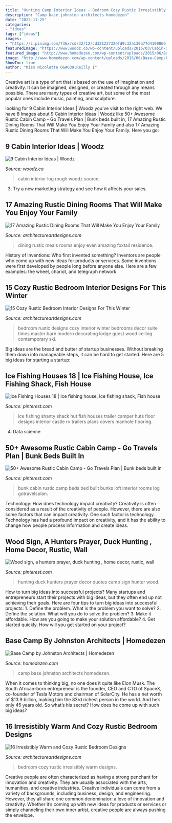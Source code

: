 ```yaml
---
title: "Hunting Camp Interior Ideas - Bedroom Cozy Rustic Irresistibly Warm Designs"
description: "Camp base johnston architects homedezen"
date: "2022-11-25"
categories:
- "ideas"
tags: ["ideas"]
images:
- "https://i.pinimg.com/736x/cd/32/12/cd32123732efd9c32a130b77d4100866.jpg"
featuredImage: "https://www.woodz.co/wp-content/uploads/2016/03/Cabin-interior-ideas-4.jpg"
featured_image: "http://www.homedezen.com/wp-content/uploads/2015/06/Base-Camp-by-Johnston-Architects-19.jpg"
image: "http://www.homedezen.com/wp-content/uploads/2015/06/Base-Camp-by-Johnston-Architects-19.jpg"
ShowToc: true
author: "Miss Nicolette O&#039;Reilly I"
---
```



Creative art is a type of art that is based on the use of imagination and creativity. It can be imagined, designed, or created through any means possible. There are many types of creative art, but some of the most popular ones include music, painting, and sculpture.

	

		
looking for 9 Cabin Interior Ideas | Woodz you've visit to the right web. We have 8 Images about 9 Cabin Interior Ideas | Woodz like 50+ Awesome Rustic Cabin Camp - Go Travels Plan | Bunk beds built in, 17 Amazing Rustic Dining Rooms That Will Make You Enjoy Your Family and also 17 Amazing Rustic Dining Rooms That Will Make You Enjoy Your Family. Here you go:
		
    
## 9 Cabin Interior Ideas | Woodz

<img loading=lazy src="https://www.woodz.co/wp-content/uploads/2016/03/Cabin-interior-ideas-4.jpg" onerror="this.onerror=null;this.src='https://tse1.mm.bing.net/th?id=OIP.kdHymSvCH9LJmiR7o2ucWQHaJ2&amp;pid=15.1';" alt="9 Cabin Interior Ideas | Woodz">

_Source: woodz.co_

>cabin interior log rough woodz source. 

	

3. Try a new marketing strategy and see how it affects your sales.

    
## 17 Amazing Rustic Dining Rooms That Will Make You Enjoy Your Family

<img loading=lazy src="https://www.architectureartdesigns.com/wp-content/uploads/2015/05/17-Amazing-Rustic-Dining-Rooms-That-Will-Make-You-Enjoy-Your-Family-Meals-Even-More-10-630x945.jpg" onerror="this.onerror=null;this.src='https://tse3.mm.bing.net/th?id=OIP.T397gxRCqV7abxiQR4BHnwHaLH&amp;pid=15.1';" alt="17 Amazing Rustic Dining Rooms That Will Make You Enjoy Your Family">

_Source: architectureartdesigns.com_

>dining rustic meals rooms enjoy even amazing foxtail residence. 

	

History of inventions: Who first invented something?
Inventors are people who come up with new ideas for products or services. Some inventions were first developed by people long before anyone else. Here are a few examples: the wheel, chariot, and telegraph network.

    
## 15 Cozy Rustic Bedroom Interior Designs For This Winter

<img loading=lazy src="http://www.architectureartdesigns.com/wp-content/uploads/2014/10/15-Cozy-Rustic-Bedroom-Interior-Designs-For-This-Winter-6-630x645.jpg" onerror="this.onerror=null;this.src='https://tse2.mm.bing.net/th?id=OIP.IOafGeEuvSWAjeqrurm8WAHaHl&amp;pid=15.1';" alt="15 Cozy Rustic Bedroom Interior Designs For This Winter">

_Source: architectureartdesigns.com_

>bedroom rustic designs cozy interior winter bedrooms decor suite times master barn modern decorating lodge guest wood ceiling contemporary ski. 

	

Big ideas are the bread and butter of startup businesses. Without breaking them down into manageable steps, it can be hard to get started. Here are 5 big ideas for starting a startup: 

    
## Ice Fishing Houses 18 | Ice Fishing House, Ice Fishing Shack, Fish House

<img loading=lazy src="https://i.pinimg.com/736x/bc/0c/1b/bc0c1b38aa90ae6413d63eee2c4d401c.jpg" onerror="this.onerror=null;this.src='https://tse3.mm.bing.net/th?id=OIP.Yyv8GqPJw-Wp_paZcULAhQHaFi&amp;pid=15.1';" alt="Ice Fishing Houses 18 | Ice fishing house, Ice fishing shack, Fish house">

_Source: pinterest.com_

>ice fishing shanty shack hut fish houses trailer camper huts floor designs interior castle rv trailers plans covers manhole flooring. 

	

4. Data science 

    
## 50+ Awesome Rustic Cabin Camp - Go Travels Plan | Bunk Beds Built In

<img loading=lazy src="https://i.pinimg.com/736x/cd/32/12/cd32123732efd9c32a130b77d4100866.jpg" onerror="this.onerror=null;this.src='https://tse1.mm.bing.net/th?id=OIP.4BrkPj_bU8irPVWktRawIwHaE8&amp;pid=15.1';" alt="50+ Awesome Rustic Cabin Camp - Go Travels Plan | Bunk beds built in">

_Source: pinterest.com_

>bunk cabin rustic camp beds bed built bunks loft interior rooms log gotravelsplan. 

	

Technology: How does technology impact creativity?
Creativity is often considered as a result of the creativity of people. However, there are also some factors that can impact creativity. One such factor is technology. Technology has had a profound impact on creativity, and it has the ability to change how people process information and create ideas.

    
## Wood Sign, A Hunters Prayer, Duck Hunting , Home Decor, Rustic, Wall

<img loading=lazy src="https://i.pinimg.com/736x/29/7f/04/297f042bf954aee2d468c76895fcf8d7--duck-hunting-quotes-duck-hunting-decor.jpg" onerror="this.onerror=null;this.src='https://tse1.mm.bing.net/th?id=OIP.8pA5AP04R4ceV35OnRLpMgHaJ2&amp;pid=15.1';" alt="Wood sign, a hunters prayer, duck hunting , home decor, rustic, wall">

_Source: pinterest.com_

>hunting duck hunters prayer decor quotes camp sign hunter wood. 

	

How to turn big ideas into successful projects?
Many startups and entrepreneurs start their projects with big ideas, but they often end up not achieving their goals. Here are four tips to turn big ideas into successful projects: 1. Define the problem. What is the problem you want to solve? 2. Define the solution. What will you do to solve the problem? 3. Make it affordable. How are you going to make your solution affordable? 4. Get started quickly. How will you get started on your project?

    
## Base Camp By Johnston Architects | Homedezen

<img loading=lazy src="http://www.homedezen.com/wp-content/uploads/2015/06/Base-Camp-by-Johnston-Architects-19.jpg" onerror="this.onerror=null;this.src='https://tse2.mm.bing.net/th?id=OIP.rXmSnMWKqtF7erNBoC6X3gHaE7&amp;pid=15.1';" alt="Base Camp by Johnston Architects | Homedezen">

_Source: homedezen.com_

>camp base johnston architects homedezen. 

	

When it comes to thinking big, no one does it quite like Elon Musk. The South African-born entrepreneur is the founder, CEO and CTO of SpaceX, co-founder of Tesla Motors and chairman of SolarCity. He has a net worth of $13.9 billion, making him the 83rd richest person in the world. And he’s only 45 years old. So what’s his secret? How does he come up with such big ideas?

    
## 16 Irresistibly Warm And Cozy Rustic Bedroom Designs

<img loading=lazy src="https://www.architectureartdesigns.com/wp-content/uploads/2014/07/16-Irresistibly-Warm-and-Cozy-Rustic-Bedroom-Designs-7.jpg" onerror="this.onerror=null;this.src='https://tse1.mm.bing.net/th?id=OIP._CVi_F-_7RbvZAzVooXsYAAAAA&amp;pid=15.1';" alt="16 Irresistibly Warm and Cozy Rustic Bedroom Designs">

_Source: architectureartdesigns.com_

>bedroom cozy rustic irresistibly warm designs. 

	

Creative people are often characterized as having a strong penchant for innovation and creativity. They are usually associated with the arts, humanities, and creative industries. Creative individuals can come from a variety of backgrounds, including business, design, and engineering. However, they all share one common denominator: a love of innovation and creativity. Whether it’s coming up with new ideas for products or services or simply channeling their own inner artist, creative people are always pushing the envelope.

